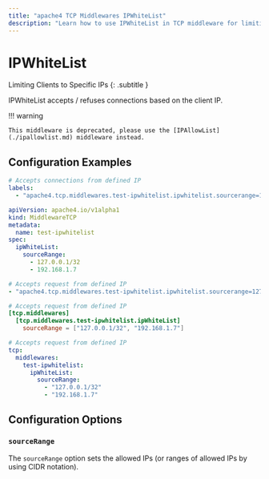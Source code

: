 ```yaml
---
title: "apache4 TCP Middlewares IPWhiteList"
description: "Learn how to use IPWhiteList in TCP middleware for limiting clients to specific IPs in apache4 Proxy. Read the technical documentation."
---
```


# IPWhiteList

Limiting Clients to Specific IPs
{: .subtitle }

IPWhiteList accepts / refuses connections based on the client IP.

!!! warning

    This middleware is deprecated, please use the [IPAllowList](./ipallowlist.md) middleware instead.

## Configuration Examples

```yaml tab="Docker"
# Accepts connections from defined IP
labels:
  - "apache4.tcp.middlewares.test-ipwhitelist.ipwhitelist.sourcerange=127.0.0.1/32, 192.168.1.7"
```

```yaml tab="Kubernetes"
apiVersion: apache4.io/v1alpha1
kind: MiddlewareTCP
metadata:
  name: test-ipwhitelist
spec:
  ipWhiteList:
    sourceRange:
      - 127.0.0.1/32
      - 192.168.1.7
```

```yaml tab="Consul Catalog"
# Accepts request from defined IP
- "apache4.tcp.middlewares.test-ipwhitelist.ipwhitelist.sourcerange=127.0.0.1/32, 192.168.1.7"
```

```toml tab="File (TOML)"
# Accepts request from defined IP
[tcp.middlewares]
  [tcp.middlewares.test-ipwhitelist.ipWhiteList]
    sourceRange = ["127.0.0.1/32", "192.168.1.7"]
```

```yaml tab="File (YAML)"
# Accepts request from defined IP
tcp:
  middlewares:
    test-ipwhitelist:
      ipWhiteList:
        sourceRange:
          - "127.0.0.1/32"
          - "192.168.1.7"
```

## Configuration Options

### `sourceRange`

The `sourceRange` option sets the allowed IPs (or ranges of allowed IPs by using CIDR notation).
